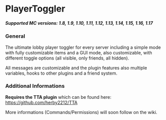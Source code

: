 # PlayerToggler
##### Supported MC versions: 1.8, 1.9, 1.10, 1.11, 1.12, 1.13, 1.14, 1.15, 1.16, 1.17

### General
The ultimate lobby player toggler for every server including a simple mode with fully customizable items and 
a GUI mode, also customizable, with different toggle options (all visible, only friends, all hidden).

All messages are customizable and the plugin features also multiple variables, hooks to other plugins and a friend system.

### Additional Informations
**Requires the TTA plugin** which can be found here: https://github.com/herby2212/TTA

More informations (Commands/Permissions) will soon follow on the wiki.